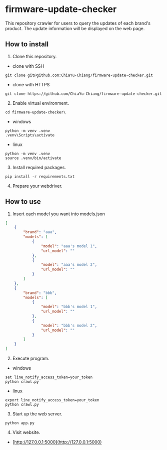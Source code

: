 # firmware-update-checker

This repository crawler for users to query the updates of each brand's product. 
The update information will be displayed on the web page. 

## How to install

1. Clone this repository.
* clone with SSH
```shell
git clone git@github.com:ChiaYu-Chiang/firmware-update-checker.git
```
* clone with HTTPS
```shell
git clone https://github.com/ChiaYu-Chiang/firmware-update-checker.git
```
2. Enable virtual environment.
```shell
cd firmware-update-checker\
```
* windows
```shell
python -m venv .venv
.venv\Scripts\activate
```
* linux
```shell
python -m venv .venv
source .venv/bin/activate
```
3. Install required packages.
```shell
pip install -r requirements.txt
```
4. Prepare your webdriver.

## How to use

1. Insert each model you want into models.json 
```json
[
    {
        "brand": "aaa",
        "models": [
            {
                "model": "aaa's model 1",
                "url_model": ""
            },
            {
                "model": "aaa's model 2",
                "url_model": ""
            }
        ]
    },
    {
        "brand": "bbb",
        "models": [
            {
                "model": "bbb's model 1",
                "url_model": ""
            },
            {
                "model": "bbb's model 2",
                "url_model": ""
            }
        ]
    }
]
```
2. Execute program.
* windows
```shell
set line_notify_access_token=your_token
python crawl.py
```
* linux
```shell
export line_notify_access_token=your_token
python crawl.py
```

3. Start up the web server.
```shell
python app.py 
```
4. Visit website.
* [http://127.0.0.1:5000](http://127.0.0.1:5000)

